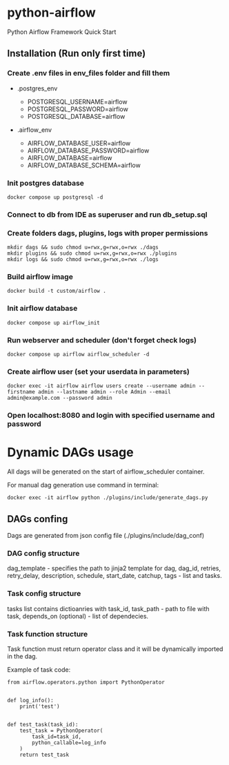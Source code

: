 # python-airflow
Python Airflow Framework Quick Start

## Installation (Run only first time)

### Create .env files in env_files folder and fill them

* .postgres_env
    * POSTGRESQL_USERNAME=airflow
    * POSTGRESQL_PASSWORD=airflow
    * POSTGRESQL_DATABASE=airflow

* .airflow_env
    * AIRFLOW_DATABASE_USER=airflow
    * AIRFLOW_DATABASE_PASSWORD=airflow
    * AIRFLOW_DATABASE=airflow
    * AIRFLOW_DATABASE_SCHEMA=airflow

### Init postgres database 
```
docker compose up postgresql -d
```

### Connect to db from IDE as superuser and run db_setup.sql

### Create folders dags, plugins, logs with proper permissions
```
mkdir dags && sudo chmod u=rwx,g=rwx,o=rwx ./dags
mkdir plugins && sudo chmod u=rwx,g=rwx,o=rwx ./plugins
mkdir logs && sudo chmod u=rwx,g=rwx,o=rwx ./logs
```

### Build airflow image
```
docker build -t custom/airflow .
```

### Init airflow database
```
docker compose up airflow_init
```

### Run webserver and scheduler (don't forget check logs)
```
docker compose up airflow airflow_scheduler -d
```

### Create airflow user (set your userdata in parameters)
```
docker exec -it airflow airflow users create --username admin --firstname admin --lastname admin --role Admin --email admin@example.com --password admin
```

### Open localhost:8080 and login with specified username and password

# Dynamic DAGs usage

All dags will be generated on the start of airflow_scheduler container.

For manual dag generation use command in terminal:
```
docker exec -it airflow python ./plugins/include/generate_dags.py
```

## DAGs confing
Dags are generated from json config file (./plugins/include/dag_conf)

### DAG config structure
dag_template - specifies the path to jinja2 template for dag, dag_id, retries, retry_delay, description, schedule, start_date, catchup, tags - list and tasks.

### Task config structure
tasks list contains dictioanries with task_id, task_path - path to file with task, depends_on (optional) - list of dependecies.

### Task function structure
Task function must return operator class and it will be dynamically imported in the dag.

Example of task code:
```
from airflow.operators.python import PythonOperator


def log_info():
    print('test')


def test_task(task_id):
    test_task = PythonOperator(
        task_id=task_id,
        python_callable=log_info
    )    
    return test_task
```